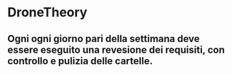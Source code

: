 # DroneTheory

## Ogni ogni giorno pari della settimana deve essere eseguito una revesione dei requisiti, con controllo e pulizia delle cartelle.
